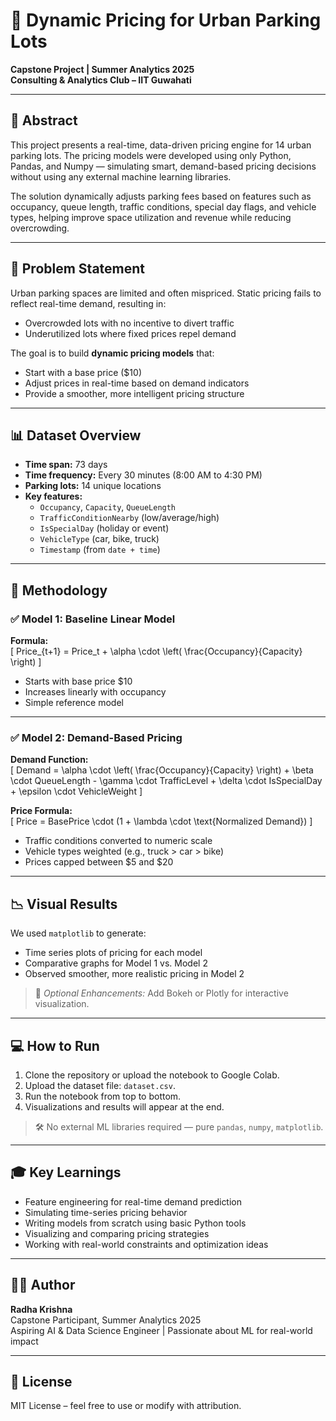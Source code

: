 # 🚗 Dynamic Pricing for Urban Parking Lots

**Capstone Project | Summer Analytics 2025  
Consulting & Analytics Club – IIT Guwahati**

---

## 📌 Abstract

This project presents a real-time, data-driven pricing engine for 14 urban parking lots. The pricing models were developed using only Python, Pandas, and Numpy — simulating smart, demand-based pricing decisions without using any external machine learning libraries.

The solution dynamically adjusts parking fees based on features such as occupancy, queue length, traffic conditions, special day flags, and vehicle types, helping improve space utilization and revenue while reducing overcrowding.

---

## 🧠 Problem Statement

Urban parking spaces are limited and often mispriced. Static pricing fails to reflect real-time demand, resulting in:
- Overcrowded lots with no incentive to divert traffic
- Underutilized lots where fixed prices repel demand

The goal is to build **dynamic pricing models** that:
- Start with a base price ($10)
- Adjust prices in real-time based on demand indicators
- Provide a smoother, more intelligent pricing structure

---

## 📊 Dataset Overview

- **Time span:** 73 days  
- **Time frequency:** Every 30 minutes (8:00 AM to 4:30 PM)  
- **Parking lots:** 14 unique locations  
- **Key features:**
  - `Occupancy`, `Capacity`, `QueueLength`
  - `TrafficConditionNearby` (low/average/high)
  - `IsSpecialDay` (holiday or event)
  - `VehicleType` (car, bike, truck)
  - `Timestamp` (from `date + time`)

---

## 🧪 Methodology

### ✅ Model 1: Baseline Linear Model

**Formula:**  
\[
Price_{t+1} = Price_t + \alpha \cdot \left( \frac{Occupancy}{Capacity} \right)
\]

- Starts with base price $10  
- Increases linearly with occupancy  
- Simple reference model

---

### ✅ Model 2: Demand-Based Pricing

**Demand Function:**  
\[
Demand = \alpha \cdot \left( \frac{Occupancy}{Capacity} \right) + \beta \cdot QueueLength - \gamma \cdot TrafficLevel + \delta \cdot IsSpecialDay + \epsilon \cdot VehicleWeight
\]

**Price Formula:**  
\[
Price = BasePrice \cdot (1 + \lambda \cdot \text{Normalized Demand})
\]

- Traffic conditions converted to numeric scale  
- Vehicle types weighted (e.g., truck > car > bike)  
- Prices capped between \$5 and \$20  

---

## 📉 Visual Results

We used `matplotlib` to generate:
- Time series plots of pricing for each model
- Comparative graphs for Model 1 vs. Model 2
- Observed smoother, more realistic pricing in Model 2

> 🔧 *Optional Enhancements:* Add Bokeh or Plotly for interactive visualization.

---

## 💻 How to Run

1. Clone the repository or upload the notebook to Google Colab.
2. Upload the dataset file: `dataset.csv`.
3. Run the notebook from top to bottom.
4. Visualizations and results will appear at the end.

> 🛠️ No external ML libraries required — pure `pandas`, `numpy`, `matplotlib`.

---

## 🎓 Key Learnings

- Feature engineering for real-time demand prediction  
- Simulating time-series pricing behavior  
- Writing models from scratch using basic Python tools  
- Visualizing and comparing pricing strategies  
- Working with real-world constraints and optimization ideas

---

## 👨‍💻 Author

**Radha Krishna**  
Capstone Participant, Summer Analytics 2025  
Aspiring AI & Data Science Engineer | Passionate about ML for real-world impact

---

## 📄 License

MIT License – feel free to use or modify with attribution.

